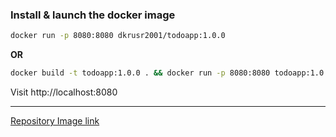 ### Install & launch the docker image

```bash
docker run -p 8080:8080 dkrusr2001/todoapp:1.0.0
```
**OR**
```bash
docker build -t todoapp:1.0.0 . && docker run -p 8080:8080 todoapp:1.0.0
```

Visit http://localhost:8080

---
[Repository Image link](https://hub.docker.com/repository/docker/dkrusr2001/todoapp)

